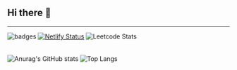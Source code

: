 ## Hi there 👋
---

![badges](https://leetcode-badge-showcase.vercel.app/api?username=Sakthi_Kumar_2005&animated=true)
[![Netlify Status](https://api.netlify.com/api/v1/badges/cb52fe0e-a248-4c82-bb7a-d978512b92c0/deploy-status)](https://app.netlify.com/sites/portfolio-sakthikumar/deploys)
![Leetcode Stats](https://leetcard.jacoblin.cool/Sakthi_Kumar_2005?theme=dark&ext=contest)  
<br/>
<br/>
![Anurag's GitHub stats](https://github-readme-stats.vercel.app/api?username=sakthi-2005&show_icons=true)
![Top Langs](https://github-readme-stats.vercel.app/api/top-langs/?username=sakthi-2005&layout=compact)
<!--
**sakthi-2005/sakthi-2005** is a ✨ _special_ ✨ repository because its `README.md` (this file) appears on your GitHub profile.

Here are some ideas to get you started:

- 🔭 I’m currently working on ...
- 🌱 I’m currently learning ...
- 👯 I’m looking to collaborate on ...
- 🤔 I’m looking for help with ...
- 💬 Ask me about ...
- 📫 How to reach me: ...
- 😄 Pronouns: ...
- ⚡ Fun fact: ...
-->
